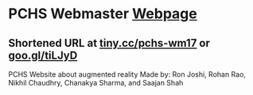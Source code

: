 # PCHS Webmaster [Webpage](https://pchs-webmaster.github.io)
## Shortened URL at [tiny.cc/pchs-wm17](https://tiny.cc/pchs-wm17) or [goo.gl/tiLJyD](https://goo.gl/tiLJyD)
PCHS Website about augmented reality
Made by:
Ron Joshi, Rohan Rao, Nikhil Chaudhry, Chanakya Sharma, and Saajan Shah
